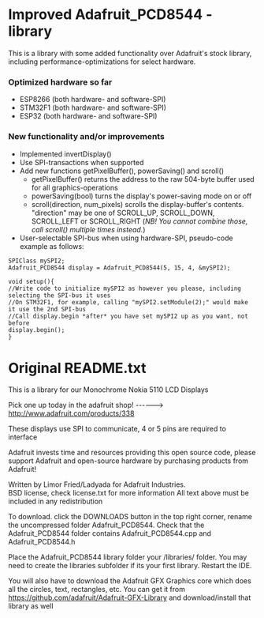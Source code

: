 Improved Adafruit_PCD8544 - library
===========================================
This is a library with some added functionality over Adafruit's stock library, including performance-optimizations for select hardware.

### Optimized hardware so far ###
- ESP8266 (both hardware- and software-SPI)
- STM32F1 (both hardware- and software-SPI)
- ESP32 (both hardware- and software-SPI)

### New functionality and/or improvements ###
- Implemented invertDisplay()
- Use SPI-transactions when supported
- Add new functions getPixelBuffer(), powerSaving() and scroll()
  - getPixelBuffer() returns the address to the raw 504-byte buffer used for all graphics-operations
  - powerSaving(bool) turns the display's power-saving mode on or off
  - scroll(direction, num_pixels) scrolls the display-buffer's contents. "direction" may be one of SCROLL_UP, SCROLL_DOWN, SCROLL_LEFT or SCROLL_RIGHT (*NB! You cannot combine those, call scroll() multiple times instead.*)
- User-selectable SPI-bus when using hardware-SPI, pseudo-code example as follows:
```
SPIClass mySPI2;
Adafruit_PCD8544 display = Adafruit_PCD8544(5, 15, 4, &mySPI2);

void setup(){
//Write code to initialize mySPI2 as however you please, including selecting the SPI-bus it uses
//On STM32F1, for example, calling "mySPI2.setModule(2);" would make it use the 2nd SPI-bus
//Call display.begin *after* you have set mySPI2 up as you want, not before
display.begin();
}
```

Original README.txt
===========================================
This is a library for our Monochrome Nokia 5110 LCD Displays

  Pick one up today in the adafruit shop!
  ------> http://www.adafruit.com/products/338

These displays use SPI to communicate, 4 or 5 pins are required to  
interface

Adafruit invests time and resources providing this open source code, 
please support Adafruit and open-source hardware by purchasing 
products from Adafruit!

Written by Limor Fried/Ladyada  for Adafruit Industries.  
BSD license, check license.txt for more information
All text above must be included in any redistribution

To download. click the DOWNLOADS button in the top right corner, rename the uncompressed folder Adafruit_PCD8544. Check that the Adafruit_PCD8544 folder contains Adafruit_PCD8544.cpp and Adafruit_PCD8544.h

Place the Adafruit_PCD8544 library folder your <arduinosketchfolder>/libraries/ folder. You may need to create the libraries subfolder if its your first library. Restart the IDE.

You will also have to download the Adafruit GFX Graphics core which does all the circles, text, rectangles, etc. You can get it from
https://github.com/adafruit/Adafruit-GFX-Library
and download/install that library as well 
